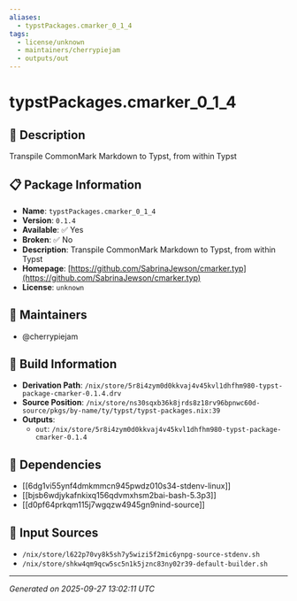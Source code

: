 ```yaml
---
aliases:
  - typstPackages.cmarker_0_1_4
tags:
  - license/unknown
  - maintainers/cherrypiejam
  - outputs/out
---
```


# typstPackages.cmarker_0_1_4

## 📝 Description

Transpile CommonMark Markdown to Typst, from within Typst

## 📋 Package Information

- **Name**: `typstPackages.cmarker_0_1_4`
- **Version**: `0.1.4`
- **Available**: ✅ Yes
- **Broken**: ✅ No
- **Description**: Transpile CommonMark Markdown to Typst, from within Typst
- **Homepage**: [https://github.com/SabrinaJewson/cmarker.typ](https://github.com/SabrinaJewson/cmarker.typ)
- **License**: `unknown`
## 👥 Maintainers

- @cherrypiejam


## 🔧 Build Information

- **Derivation Path**: `/nix/store/5r8i4zym0d0kkvaj4v45kvl1dhfhm980-typst-package-cmarker-0.1.4.drv`
- **Source Position**: `/nix/store/ns30sqxb36k8jrds8z18rv96bpnwc60d-source/pkgs/by-name/ty/typst/typst-packages.nix:39`
- **Outputs**:
  - `out`:  `/nix/store/5r8i4zym0d0kkvaj4v45kvl1dhfhm980-typst-package-cmarker-0.1.4`

## 🔗 Dependencies

- [[6dg1vi55ynf4dmkmmcn945pwdz010s34-stdenv-linux]]
- [[bjsb6wdjykafnkixq156qdvmxhsm2bai-bash-5.3p3]]
- [[d0pf64prkqm115j7wgqzw4945gn9nind-source]]

## 📁 Input Sources

- `/nix/store/l622p70vy8k5sh7y5wizi5f2mic6ynpg-source-stdenv.sh`
- `/nix/store/shkw4qm9qcw5sc5n1k5jznc83ny02r39-default-builder.sh`

---
*Generated on 2025-09-27 13:02:11 UTC*
